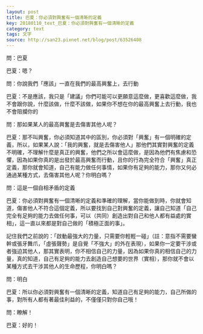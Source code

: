 ```yaml
---
layout: post
title: 巴夏：你必須對興奮有一個清晰的定義
key: 20180110_text_巴夏：你必須對興奮有一個清晰的定義
category: text
tags: 文字
source: http://san23.pixnet.net/blog/post/63526408
---
```



問：巴夏

巴夏：嗯？

問：你說我們「應該」一直在我們的最高興奮上，去行動

巴夏：不是應該，我只是「建議」你們可能可以更願意這麼做，更喜歡這麼做，我不會跟你說，什麼該做，什麼不該做，如果你不想在你的最高興奮上去行動，我也不會阻攔你的

問：那如果某人的最高興奮是去傷害其他人呢？

巴夏：那不叫興奮，你必須知道其中的區別，你必須對「興奮」有一個明確的定義，所以，如果某人說：「我的興奮，就是去傷害他人」那他們其實對興奮的定義不明確，不理解什麼是真正的興奮，他們之所以會這麼做，是因為他們有焦慮和恐懼，因為如果你真的是出發於最高興奮而行動，且你的行為完全符合「興奮」真正定義，那你就會知道，自己有能力做任何事情，如果你有足夠的能力，那你又何必通過某種方式，去傷害其他人呢？你明白嗎？

問：這是一個自相矛盾的定義

巴夏：你必須對興奮有一個清晰的定義和準確的理解，當你能做到時，你就會知道，傷害他人不符合這個定義，所以要找到自己對興奮的定義，讓自己知道「自己完全有足夠的能力去做任何事，可以（共同）創造出對自己和他人都有益處的實相」，這一直以來都是對自己做的「積極正面的事」。

記住我們之前說的：「啟動最強大的力量，只需要你輕輕一碰」（註：意指不需要蠻幹或張牙舞爪，「虛張聲勢」是自覺「不強大」的外在表現），如果你一定要干涉或者強迫其他人，那其實表明，你不相信自己的力量，因為如果你真的相信自己的力量，真的知道，自己有足夠的能力去創造自己想要的世界（實相），那你就不會以某種方式去干涉其他人的生命歷程，你明白嗎？

問：明白

巴夏：所以你必須對興奮有一個清晰的定義，知道自己有足夠的能力，自己所做的事，對所有人都有著最佳利益的，不僅僅只對你自己哦！

問：瞭解！

巴夏：好的！
